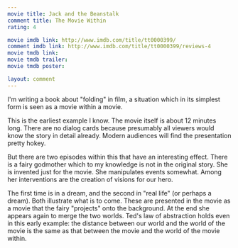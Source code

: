 ```yaml
---
movie title: Jack and the Beanstalk
comment title: The Movie Within
rating: 4

movie imdb link: http://www.imdb.com/title/tt0000399/
comment imdb link: http://www.imdb.com/title/tt0000399/reviews-4
movie tmdb link: 
movie tmdb trailer: 
movie tmdb poster: 

layout: comment
---
```


I'm writing a book about "folding" in film, a situation which in its simplest form is seen as a movie within a movie.

This is the earliest example I know. The movie itself is about 12 minutes long. There are no dialog cards because presumably all viewers would know the story in detail already. Modern audiences will find the presentation pretty hokey. 

But there are two episodes within this that have an interesting effect. There is a fairy godmother which to my knowledge is not in the original story. She is invented just for the movie. She manipulates events somewhat. Among her interventions are the creation of visions for our hero.

The first time is in a dream, and the second in "real life" (or perhaps a dream). Both illustrate what is to come. These are presented in the movie as a movie that the fairy "projects" onto the background. At the end she appears again to merge the two worlds. Ted's law of abstraction holds even in this early example: the distance between our world and the world of the movie is the same as that between the movie and the world of the movie within.